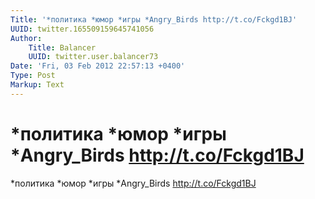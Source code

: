 ```yaml
---
Title: '*политика *юмор *игры *Angry_Birds http://t.co/Fckgd1BJ'
UUID: twitter.165509159645741056
Author:
    Title: Balancer
    UUID: twitter.user.balancer73
Date: 'Fri, 03 Feb 2012 22:57:13 +0400'
Type: Post
Markup: Text
---
```


# *политика *юмор *игры *Angry_Birds http://t.co/Fckgd1BJ

*политика *юмор *игры *Angry_Birds http://t.co/Fckgd1BJ